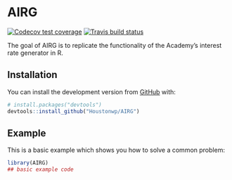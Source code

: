 
<!-- README.md is generated from README.Rmd. Please edit that file -->

# AIRG

<!-- badges: start -->

[![Codecov test
coverage](https://codecov.io/gh/Houstonwp/AIRG/branch/master/graph/badge.svg)](https://codecov.io/gh/Houstonwp/AIRG?branch=master)
[![Travis build
status](https://travis-ci.org/Houstonwp/AIRG.svg?branch=master)](https://travis-ci.org/Houstonwp/AIRG)
<!-- badges: end -->

The goal of AIRG is to replicate the functionality of the Academy’s
interest rate generator in R.

## Installation

You can install the development version from
[GitHub](https://github.com/) with:

``` r
# install.packages("devtools")
devtools::install_github("Houstonwp/AIRG")
```

## Example

This is a basic example which shows you how to solve a common problem:

``` r
library(AIRG)
## basic example code
```
